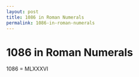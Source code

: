 ```yaml
---
layout: post
title: 1086 in Roman Numerals
permalink: 1086-in-roman-numerals
---
```


# 1086 in Roman Numerals

1086 = MLXXXVI
